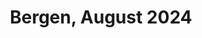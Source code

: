 ---
description: A collection of my fifteen favourite photos from Bergen in August 2024
featured_image: 240806.jpg
menus: "main"
sort_by: Name # Exif.Date
#sort_order: asc
title: Bergen, August 2024
keywords: [Bergen, August, Summer, "2024"]
#type: gallery
weight: 1
resources:
  - src: 240801.jpg
    title: People out enjoying the sun with a cold one, or three - Bryggen
  - src: 240802.jpg
    title: Not very sober man cooling his feet in a fountain - Torgalmenningen
  - src: 240803.jpg
    title: A cute little pewdiecat - Stølen
  - src: 240804.jpg
    title: Sunset and silhouettes - Sandviken
  - src: 240805.jpg
    title: People on other side of bus stop - Vågsallmenningen
  - src: 240806.jpg
    title: The Music Pavillion at night - Center Park
  - src: 240807.jpg
    title: People crossing the street - Center
  - src: 240808.jpg
    title: Crew packing up after a small concert - Sandviken
  - src: 240809.jpg
    title: Boat coming into harbour - Vågen
  - src: 240810.jpg
    title: Bryggen by night - Vågen
  - src: 240811.jpg
    title: Sitting man caught in headlights - Fisketorget
  - src: 240812.jpg
    title: Duck and reflected people - Central Park
  - src: 240813.jpg
    title: People in park at night - Vågen
  - src: 240814.jpg
    title: Another pewdiecat - Stølen
  - src: 240815.jpg
    title: Roof tiles on a wall - Stølen
params:
  theme: dark
---